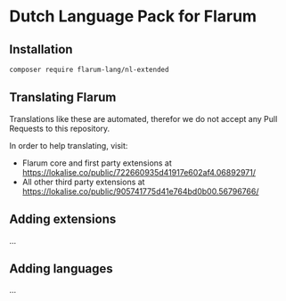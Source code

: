 # Dutch Language Pack for Flarum

## Installation

```bash
composer require flarum-lang/nl-extended
```

## Translating Flarum

Translations like these are automated, therefor we do not accept any Pull Requests to this repository.

In order to help translating, visit:

- Flarum core and first party extensions at https://lokalise.co/public/722660935d41917e602af4.06892971/
- All other third party extensions at https://lokalise.co/public/905741775d41e764bd0b00.56796766/

## Adding extensions

...

## Adding languages

...

